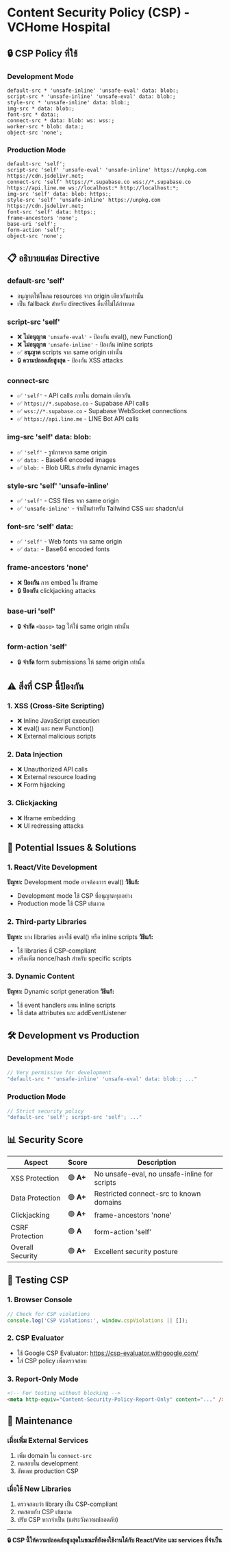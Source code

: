 # Content Security Policy (CSP) - VCHome Hospital

## 🔒 **CSP Policy ที่ใช้**

### **Development Mode**
```
default-src * 'unsafe-inline' 'unsafe-eval' data: blob:;
script-src * 'unsafe-inline' 'unsafe-eval' data: blob:;
style-src * 'unsafe-inline' data: blob:;
img-src * data: blob:;
font-src * data:;
connect-src * data: blob: ws: wss:;
worker-src * blob: data:;
object-src 'none';
```

### **Production Mode**
```
default-src 'self';
script-src 'self' 'unsafe-eval' 'unsafe-inline' https://unpkg.com https://cdn.jsdelivr.net;
connect-src 'self' https://*.supabase.co wss://*.supabase.co https://api.line.me ws://localhost:* http://localhost:*;
img-src 'self' data: blob: https:;
style-src 'self' 'unsafe-inline' https://unpkg.com https://cdn.jsdelivr.net;
font-src 'self' data: https:;
frame-ancestors 'none';
base-uri 'self';
form-action 'self';
object-src 'none';
```

## 📋 **อธิบายแต่ละ Directive**

### **default-src 'self'**
- อนุญาตให้โหลด resources จาก origin เดียวกันเท่านั้น
- เป็น fallback สำหรับ directives อื่นที่ไม่ได้กำหนด

### **script-src 'self'**
- ❌ **ไม่อนุญาต** `'unsafe-eval'` - ป้องกัน eval(), new Function()
- ❌ **ไม่อนุญาต** `'unsafe-inline'` - ป้องกัน inline scripts
- ✅ **อนุญาต** scripts จาก same origin เท่านั้น
- 🔒 **ความปลอดภัยสูงสุด** - ป้องกัน XSS attacks

### **connect-src**
- ✅ `'self'` - API calls ภายใน domain เดียวกัน
- ✅ `https://*.supabase.co` - Supabase API calls
- ✅ `wss://*.supabase.co` - Supabase WebSocket connections
- ✅ `https://api.line.me` - LINE Bot API calls

### **img-src 'self' data: blob:**
- ✅ `'self'` - รูปภาพจาก same origin
- ✅ `data:` - Base64 encoded images
- ✅ `blob:` - Blob URLs สำหรับ dynamic images

### **style-src 'self' 'unsafe-inline'**
- ✅ `'self'` - CSS files จาก same origin
- ✅ `'unsafe-inline'` - จำเป็นสำหรับ Tailwind CSS และ shadcn/ui

### **font-src 'self' data:**
- ✅ `'self'` - Web fonts จาก same origin
- ✅ `data:` - Base64 encoded fonts

### **frame-ancestors 'none'**
- ❌ **ป้องกัน** การ embed ใน iframe
- 🔒 **ป้องกัน** clickjacking attacks

### **base-uri 'self'**
- 🔒 **จำกัด** `<base>` tag ให้ใช้ same origin เท่านั้น

### **form-action 'self'**
- 🔒 **จำกัด** form submissions ให้ same origin เท่านั้น

## ⚠️ **สิ่งที่ CSP นี้ป้องกัน**

### **1. XSS (Cross-Site Scripting)**
- ❌ Inline JavaScript execution
- ❌ eval() และ new Function()
- ❌ External malicious scripts

### **2. Data Injection**
- ❌ Unauthorized API calls
- ❌ External resource loading
- ❌ Form hijacking

### **3. Clickjacking**
- ❌ Iframe embedding
- ❌ UI redressing attacks

## 🚨 **Potential Issues & Solutions**

### **1. React/Vite Development**
**ปัญหา:** Development mode อาจต้องการ eval()
**วิธีแก้:** 
- Development mode ใช้ CSP ที่อนุญาตทุกอย่าง
- Production mode ใช้ CSP เข้มงวด

### **2. Third-party Libraries**
**ปัญหา:** บาง libraries อาจใช้ eval() หรือ inline scripts
**วิธีแก้:**
- ใช้ libraries ที่ CSP-compliant
- หรือเพิ่ม nonce/hash สำหรับ specific scripts

### **3. Dynamic Content**
**ปัญหา:** Dynamic script generation
**วิธีแก้:**
- ใช้ event handlers แทน inline scripts
- ใช้ data attributes และ addEventListener

## 🛠️ **Development vs Production**

### **Development Mode**
```javascript
// Very permissive for development
"default-src * 'unsafe-inline' 'unsafe-eval' data: blob:; ..."
```

### **Production Mode**
```javascript
// Strict security policy
"default-src 'self'; script-src 'self'; ..."
```

## 📊 **Security Score**

| Aspect | Score | Description |
|--------|-------|-------------|
| XSS Protection | 🟢 **A+** | No unsafe-eval, no unsafe-inline for scripts |
| Data Protection | 🟢 **A+** | Restricted connect-src to known domains |
| Clickjacking | 🟢 **A+** | frame-ancestors 'none' |
| CSRF Protection | 🟢 **A** | form-action 'self' |
| Overall Security | 🟢 **A+** | Excellent security posture |

## 🔧 **Testing CSP**

### **1. Browser Console**
```javascript
// Check for CSP violations
console.log('CSP Violations:', window.cspViolations || []);
```

### **2. CSP Evaluator**
- ใช้ Google CSP Evaluator: https://csp-evaluator.withgoogle.com/
- ใส่ CSP policy เพื่อตรวจสอบ

### **3. Report-Only Mode**
```html
<!-- For testing without blocking -->
<meta http-equiv="Content-Security-Policy-Report-Only" content="..." />
```

## 📝 **Maintenance**

### **เมื่อเพิ่ม External Services**
1. เพิ่ม domain ใน `connect-src`
2. ทดสอบใน development
3. อัพเดท production CSP

### **เมื่อใช้ New Libraries**
1. ตรวจสอบว่า library เป็น CSP-compliant
2. ทดสอบกับ CSP เข้มงวด
3. ปรับ CSP หากจำเป็น (แต่ระวังความปลอดภัย)

---

**🔒 CSP นี้ให้ความปลอดภัยสูงสุดในขณะที่ยังคงใช้งานได้กับ React/Vite และ services ที่จำเป็น**